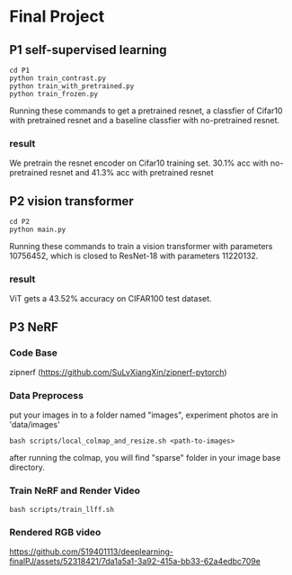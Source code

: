 # Final Project
## P1 self-supervised learning
```
cd P1
python train_contrast.py
python train_with_pretrained.py
python train_frozen.py
```
Running these commands to get a pretrained resnet, a classfier of Cifar10 with pretrained resnet and a baseline classfier with no-pretrained resnet. 
### result
We pretrain the resnet encoder on Cifar10 training set. 
30.1% acc with no-pretrained resnet and 41.3% acc with pretrained resnet

## P2 vision transformer
```
cd P2
python main.py
```
Running these commands to train a vision transformer with parameters 10756452, which is closed to ResNet-18 with parameters 11220132.
### result
ViT gets a 43.52% accuracy on CIFAR100 test dataset.

## P3 NeRF
### Code Base
zipnerf (https://github.com/SuLvXiangXin/zipnerf-pytorch)

### Data Preprocess
put your images in to a folder named "images", experiment photos are in 'data/images'
```
bash scripts/local_colmap_and_resize.sh <path-to-images>
```
after running the colmap, you will find "sparse" folder in your image base directory.


### Train NeRF and Render Video
```
bash scripts/train_llff.sh
```

### Rendered RGB video
https://github.com/519401113/deeplearning-finalPJ/assets/52318421/7da1a5a1-3a92-415a-bb33-62a4edbc709e

